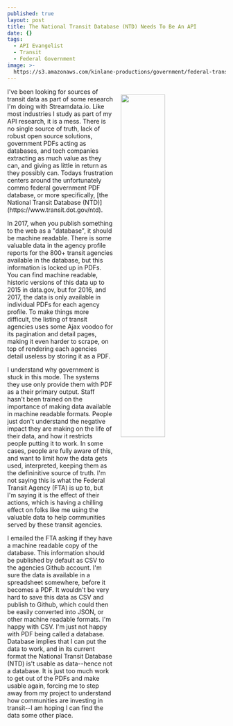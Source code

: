 ```yaml
---
published: true
layout: post
title: The National Transit Database (NTD) Needs To Be An API
date: {}
tags:
  - API Evangelist
  - Transit
  - Federal Government
image: >-
  https://s3.amazonaws.com/kinlane-productions/government/federal-transit-agency/the-national-transit-database.png
---
```

<p><img src="https://s3.amazonaws.com/kinlane-productions/government/federal-transit-agency/the-national-transit-database.png" align="right" width="45%" style="padding: 15px;" /></p>I've been looking for sources of transit data as part of some research I'm doing with Streamdata.io. Like most industries I study as part of my API research, it is a mess. There is no single source of truth, lack of robust open source solutions, government PDFs acting as databases, and tech companies extracting as much value as they can, and giving as little in return as they possibly can. Todays frustration centers around the unfortunately commo federal government PDF database, or more specifically, [the National Transit Database (NTD)](https://www.transit.dot.gov/ntd). 

In 2017, when you publish something to the web as a "database", it should be machine readable. There is some valuable data in the agency profile reports for the 800+ transit agencies available in the database, but this information is locked up in PDFs. You can find machine readable, historic versions of this data up to 2015 in data.gov, but for 2016, and 2017, the data is only available in individual PDFs for each agency profile. To make things more difficult, the listing of transit agencies uses some Ajax voodoo for its pagination and detail pages, making it even harder to scrape, on top of rendering each agencies detail useless by storing it as a PDF.

I understand why government is stuck in this mode. The systems they use only provide them with PDF as a their primary output. Staff hasn't been trained on the importance of making data available in machine readable formats. People just don't understand the negative impact they are making on the life of their data, and how it restricts people putting it to work. In some cases, people are fully aware of this, and want to limit how the data gets used, interpreted, keeping them as the defininitive source of truth. I'm not saying this is what the Federal Transit Agency (FTA) is up to, but I'm saying it is the effect of their actions, which is having a chilling effect on folks like me using the valuable data to help communities served by these transit agencies.

I emailed the FTA asking if they have a machine readable copy of the database. This information should be published by default as CSV to the agencies Github account. I'm sure the data is available in a spreadsheet somewhere, before it becomes a PDF. It wouldn't be very hard to save this data as CSV and publish to Github, which could then be easily converted into JSON, or other machine readable formats. I'm happy with CSV. I'm just not happy with PDF being called a database. Database implies that I can put the data to work, and in its current format the National Transit Database (NTD) is't usable as data--hence not a database. It is just too much work to get out of the PDFs and make usable again, forcing me to step away from my project to understand how communities are investing in transit--I am hoping I can find the data some other place.
